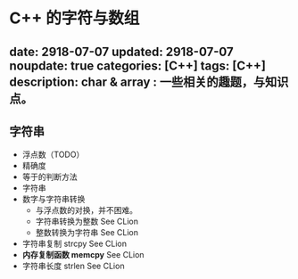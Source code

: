 # C++ 的字符与数组

date: 2918-07-07
updated: 2918-07-07
noupdate: true
categories: [C++]
tags: [C++]
description: char & array &#58; 一些相关的趣题，与知识点。
---

## 字符串

- 浮点数（TODO）
- 精确度
- 等于的判断方法
- 字符串
- 数字与字符串转换
    - 与浮点数的对换，并不困难。
    - 字符串转换为整数
        See CLion
    - 整数转换为字符串
        See CLion
- 字符串复制 strcpy
    See CLion
- __内存复制函数 memcpy__
    See CLion
- 字符串长度 strlen
    See CLion
